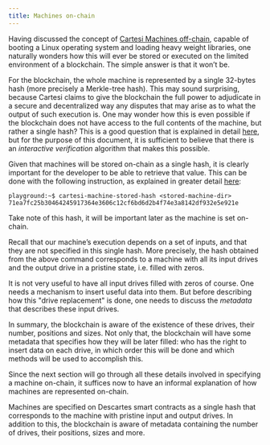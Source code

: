 ```yaml
---
title: Machines on-chain
---
```


Having discussed the concept of [Cartesi Machines off-chain](../machine-offchain/), capable of booting a Linux operating system and loading heavy weight libraries, one naturally wonders how this will ever be stored or executed on the limited environment of a blockchain. The simple answer is that it won’t be.

For the blockchain, the whole machine is represented by a single 32-bytes hash (more precisely a Merkle-tree hash). This may sound surprising, because Cartesi claims to give the blockchain the full power to adjudicate in a secure and decentralized way any disputes that may arise as to what the output of such execution is. One may wonder how this is even possible if the blockchain does not have access to the full contents of the machine, but rather a single hash? This is a good question that is explained in detail [here](../../machine/blockchain/hash), but for the purpose of this document, it is sufficient to believe that there is an *interactive verification* algorithm that makes this possible.

Given that machines will be stored on-chain as a single hash, it is clearly important for the developer to be able to retrieve that value. This can be done with the following instruction, as explained in greater detail [here](../../machine/host/cmdline/#persistent-cartesi-machines):
```
playground:~$ cartesi-machine-stored-hash <stored-machine-dir>
71ea7fc25b30464245917364e3606c12cf6bd6d2b4f74e3a8142df932e5e921e
```
Take note of this hash, it will be important later as the machine is set on-chain.

Recall that our machine’s execution depends on a set of inputs, and that they are not specified in this single hash. More precisely, the hash obtained from the above command corresponds to a machine with all its input drives and the output drive in a pristine state, i.e. filled with zeros.

It is not very useful to have all input drives filled with zeros of course. One needs a mechanism to insert useful data into them.
But before describing how this "drive replacement" is done, one needs to discuss the *metadata* that describes these input drives.

In summary, the blockchain is aware of the existence of these drives, their number, positions and sizes. Not only that, the blockchain will have some metadata that specifies how they will be later filled: who has the right to insert data on each drive, in which order this will be done and which methods will be used to accomplish this.

Since the next section will go through all these details involved in specifying a machine on-chain, it suffices now to have an informal explanation of how machines are represented on-chain.

Machines are specified on Descartes smart contracts as a single hash that corresponds to the machine with pristine input and output drives. In addition to this, the blockchain is aware of metadata containing the number of drives, their positions, sizes and more.
